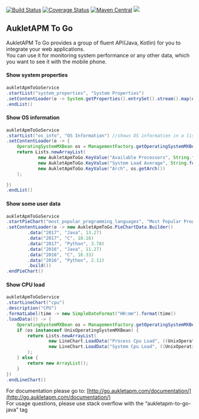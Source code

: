 [![Build Status](https://api.travis-ci.org/aukletapm/aukletapm-to-go.svg?branch=develop)](https://travis-ci.org/aukletapm/aukletapm-to-go)
[![Coverage Status](https://codecov.io/gh/aukletapm/aukletapm-to-go/branch/develop/graph/badge.svg)](https://codecov.io/gh/aukletapm/aukletapm-to-go/branch/develop)
[![Maven Central](https://maven-badges.herokuapp.com/maven-central/com.aukletapm.go/go/badge.svg)](https://maven-badges.herokuapp.com/maven-central/com.aukletapm.go/go)
[![](https://img.shields.io/github/license/aukletapm/aukletapm-to-go.svg)](./LICENSE)


AukletAPM To Go
---
AukletAPM To Go provides a group of fluent API(Java, Kotlin) for you to integrate your web applications.  
You can use it for monitoring system performance or any other data, which you want to see it with the mobile phone.

#### Show system properties
```java
aukletApmToGoService
.startList("system_properties", "System Properties")
.setContentLoader(o -> System.getProperties().entrySet().stream().map(objectObjectEntry -> new AukletApmToGo.KeyValue(objectObjectEntry.getKey().toString(), objectObjectEntry.getValue().toString())).collect(Collectors.toList()))
.endList()

```

#### Show OS information
```java
aukletApmToGoService
.startList("os_info", "OS Information") //shows OS information in a list component
.setContentLoader(o -> {
    OperatingSystemMXBean os = ManagementFactory.getOperatingSystemMXBean();
    return Lists.newArrayList(
            new AukletApmToGo.KeyValue("Available Processors", String.format("%s", os.getAvailableProcessors())),
            new AukletApmToGo.KeyValue("System Load Average", String.format("%s", os.getSystemLoadAverage())),
            new AukletApmToGo.KeyValue("Arch", os.getArch())
    );

})
.endList()
```

#### Show some user data
```java
aukletApmToGoService
.startPieChart("most_popular_programming_languages", "Most Popular Programming Languages")
.setContentLoader(o -> new AukletApmToGo.PieChartData.Builder()
        .data("2017", "Java", 13.27)
        .data("2017", "C", 10.16)
        .data("2017", "Python", 3.78)
        .data("2016", "Java", 11.27)
        .data("2016", "C", 16.33)
        .data("2016", "Python", 2.11)
        .build())
.endPieChart()
```

#### Show CPU load
```java
aukletApmToGoService
.startLineChart("cpu")
.description("CPU")
.formatLabel(time -> new SimpleDateFormat("HH:mm").format(time))
.loadData(() -> {
    OperatingSystemMXBean os = ManagementFactory.getOperatingSystemMXBean();
    if (os instanceof UnixOperatingSystemMXBean) {
        return Lists.newArrayList(
                new LineChart.LoadData("Process Cpu Load", ((UnixOperatingSystemMXBean) os).getProcessCpuLoad()),
                new LineChart.LoadData("System Cpu Load", ((UnixOperatingSystemMXBean) os).getSystemCpuLoad())
        );
    } else {
        return new ArrayList();
    }
})
.endLineChart()
```

For documentation please go to: [http://go.aukletapm.com/documentation/](http://go.aukletapm.com/documentation/)  
For usage questions, please use stack overflow with the “aukletapm-to-go-java” tag
